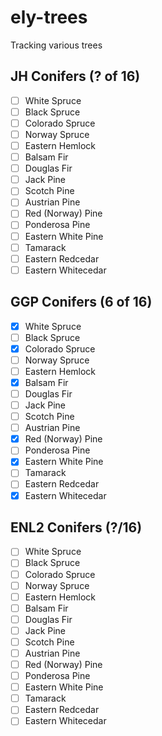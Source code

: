 # ely-trees

Tracking various trees

## JH Conifers (? of 16)

- [ ] White Spruce
- [ ] Black Spruce
- [ ] Colorado Spruce
- [ ] Norway Spruce
- [ ] Eastern Hemlock
- [ ] Balsam Fir
- [ ] Douglas Fir
- [ ] Jack Pine
- [ ] Scotch Pine
- [ ] Austrian Pine
- [ ] Red (Norway) Pine
- [ ] Ponderosa Pine
- [ ] Eastern White Pine
- [ ] Tamarack
- [ ] Eastern Redcedar
- [ ] Eastern Whitecedar

## GGP Conifers (6 of 16)

- [x] White Spruce
- [ ] Black Spruce
- [x] Colorado Spruce
- [ ] Norway Spruce
- [ ] Eastern Hemlock
- [x] Balsam Fir
- [ ] Douglas Fir
- [ ] Jack Pine
- [ ] Scotch Pine
- [ ] Austrian Pine
- [x] Red (Norway) Pine
- [ ] Ponderosa Pine
- [x] Eastern White Pine
- [ ] Tamarack
- [ ] Eastern Redcedar
- [x] Eastern Whitecedar

## ENL2 Conifers  (?/16)

- [ ] White Spruce
- [ ] Black Spruce
- [ ] Colorado Spruce
- [ ] Norway Spruce
- [ ] Eastern Hemlock
- [ ] Balsam Fir
- [ ] Douglas Fir
- [ ] Jack Pine
- [ ] Scotch Pine
- [ ] Austrian Pine
- [ ] Red (Norway) Pine
- [ ] Ponderosa Pine
- [ ] Eastern White Pine
- [ ] Tamarack
- [ ] Eastern Redcedar
- [ ] Eastern Whitecedar
